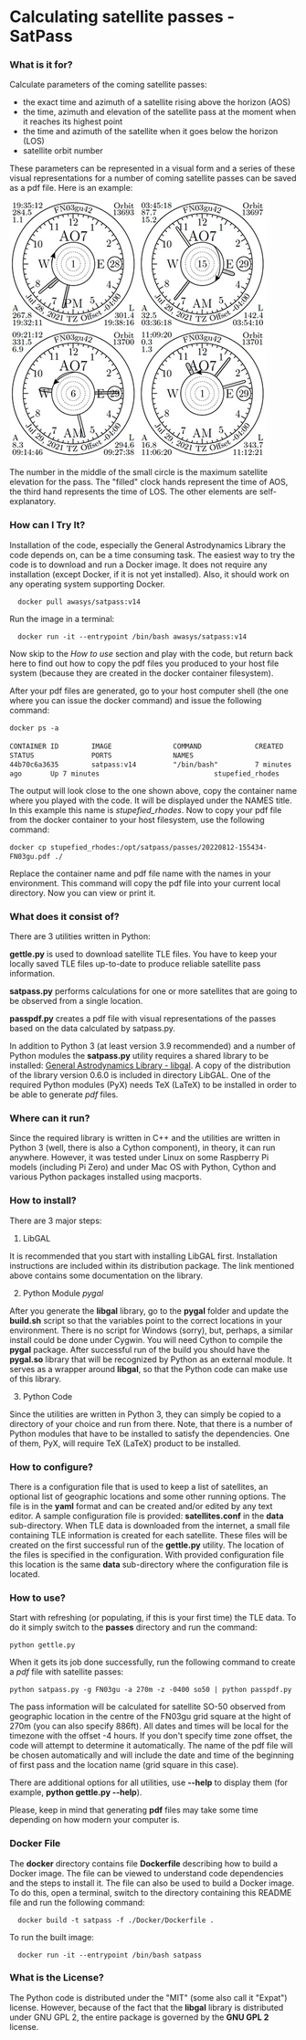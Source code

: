 # Calculating satellite passes - SatPass
### What is it for?
Calculate parameters of the coming satellite passes: 

- the exact time and azimuth of a satellite rising above the horizon (AOS)
- the time, azimuth and elevation of the satellite pass at the moment when it reaches its highest point
- the time and azimuth of the satellite when it goes below the horizon (LOS)
- satellite orbit number

These parameters can be represented in a visual form and a series of these visual representations for a number of coming satellite passes can be saved as a pdf file. Here is an example:

![](sample.jpg)

The number in the middle of the small circle is the maximum satellite elevation for the pass. The "filled" clock hands represent the time of AOS, the third hand represents the time of LOS. The other elements are self-explanatory.

### How can I Try It?
Installation of the code, especially the General Astrodynamics Library the code depends on, can be a time consuming task. The easiest way to try the code is to download and run a Docker image. It does not require any installation (except Docker, if it is not yet installed). Also, it should work on any operating system supporting Docker.

```
  docker pull awasys/satpass:v14
```
Run the image in a terminal:

```
  docker run -it --entrypoint /bin/bash awasys/satpass:v14
```

Now skip to the *How to use* section and play with the code, but return back here to find out how to copy the pdf files you produced to your host file system (because they are created in the docker container filesystem).

After your pdf files are generated, go to your host computer shell (the one where you can issue the docker command) and issue the following command:

```
docker ps -a

CONTAINER ID        IMAGE               COMMAND             CREATED             STATUS              PORTS               NAMES
44b70c6a3635        satpass:v14         "/bin/bash"         7 minutes ago       Up 7 minutes                            stupefied_rhodes
```

The output will look close to the one shown above, copy the container name where you played with the code. It will be displayed under the NAMES title. In this example this name is *stupefied_rhodes*. Now to copy your pdf file from the docker container to your host filesystem, use the following command:

```
docker cp stupefied_rhodes:/opt/satpass/passes/20220812-155434-FN03gu.pdf ./
```

Replace the container name and pdf file name with the names in your environment. This command will copy the pdf file into your current local directory. Now you can view or print it.

### What does it consist of?
There are 3 utilities written in Python:

**gettle.py** is used to download satellite TLE files. You have to keep your locally saved TLE files up-to-date to produce reliable satellite pass information.

**satpass.py** performs calculations for one or more satellites that are going to be observed from a single location. 

**passpdf.py** creates a pdf file with visual representations of the passes based on the data calculated by satpass.py.

In addition to Python 3 (at least version 3.9 recommended) and a number of Python modules the **satpass.py** utility requires a shared library to be installed: [General Astrodynamics Library - libgal](http://www.amsat-bda.org/GAL_Home.html). A copy of the distribution of the library version 0.6.0 is included in directory LibGAL. One of the required Python modules (PyX) needs TeX (LaTeX) to be installed in order to be able to generate *pdf* files.

### Where can it run?
Since the required library is written in C++ and the utilities are written in Python 3 (well, there is also a Cython component), in theory, it can run anywhere. However, it was tested under Linux on some Raspberry Pi models (including Pi Zero) and under Mac OS with Python, Cython and various Python packages installed using macports. 

### How to install?
There are 3 major steps:

1. LibGAL

  It is recommended that you start with installing LibGAL first. Installation instructions are included within its distribution package. The link mentioned above contains some documentation on the library.

2. Python Module *pygal*

  After you generate the **libgal** library, go to the **pygal** folder and update the **build.sh** script so that the variables point to the correct locations in your environment. There is no script for Windows (sorry), but, perhaps, a similar install could be done under Cygwin. You will need Cython to compile the **pygal** package. After successful run of the build you should have the **pygal.so** library that will be recognized by Python as an external module. It serves as a wrapper around **libgal**, so that the Python code can make use of this library.

3. Python Code

  Since the utilities are written in Python 3, they can simply be copied to a directory of your choice and run from there. Note, that there is a number of Python modules that have to be installed to satisfy the dependencies. One of them, PyX, will require TeX (LaTeX) product to be installed.

### How to configure?
There is a configuration file that is used to keep a list of satellites, an optional list of geographic locations and some other running options. The file is in the **yaml** format and can be created and/or edited by any text editor. A sample configuration file is provided: **satellites.conf** in the **data** sub-directory. When TLE data is downloaded from the internet, a small file containing TLE information is created for each satellite. These files will be created on the first successful run of the **gettle.py** utility. The location of the files is specified in the configuration. With provided configuration file this location is the same **data** sub-directory where the configuration file is located.

### How to use?

Start with refreshing (or populating, if this is your first time) the TLE data. To do it simply switch to the **passes** directory and run the command:

```
python gettle.py
```
When it gets its job done successfully, run the following command to create a *pdf* file with satellite passes:

```
python satpass.py -g FN03gu -a 270m -z -0400 so50 | python passpdf.py
``` 
The pass information will be calculated for satellite SO-50 observed from geographic location in the centre of the FN03gu grid square at the hight of 270m (you can also specify 886ft). All dates and times will be local for the timezone with the offset -4 hours. If you don't specify time zone offset, the code will attempt to determine it automatically. The name of the pdf file will be chosen automatically and will include the date and time of the beginning of first pass and the location name (grid square in this case). 

There are additional options for all utilities, use **--help** to display them (for example, **python gettle.py --help**).

Please, keep in mind that generating **pdf** files may take some time depending on how modern your computer is. 

### Docker File
The **docker** directory contains file **Dockerfile** describing how to build a Docker image. The file can be viewed to understand code dependencies and the steps to install it. The file can also be used to build a Docker image. To do this, open a terminal, switch to the directory containing this README file and run the following command:

```
  docker build -t satpass -f ./Docker/Dockerfile .
```
To run the built image:

```
  docker run -it --entrypoint /bin/bash satpass
```

### What is the License?
The Python code is distributed under the "MIT" (some also call it "Expat") license. However, because of the fact that the **libgal** library is distributed under GNU GPL 2, the entire package is governed by the **GNU GPL 2** license.
